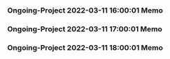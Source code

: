 ### Ongoing-Project 2022-03-11 16:00:01 Memo
### Ongoing-Project 2022-03-11 17:00:01 Memo
### Ongoing-Project 2022-03-11 18:00:01 Memo
